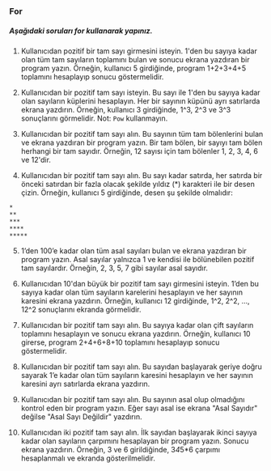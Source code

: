 ### For

##### Aşağıdaki soruları for kullanarak yapınız.

1. Kullanıcıdan pozitif bir tam sayı girmesini isteyin. 1'den bu sayıya kadar olan tüm tam sayıların toplamını bulan ve sonucu ekrana yazdıran bir program yazın. Örneğin, kullanıcı 5 girdiğinde, program 1+2+3+4+5 toplamını hesaplayıp sonucu göstermelidir.

2. Kullanıcıdan bir pozitif tam sayı isteyin. Bu sayı ile 1'den bu sayıya kadar olan sayıların küplerini hesaplayın. Her bir sayının küpünü ayrı satırlarda ekrana yazdırın. Örneğin, kullanıcı 3 girdiğinde, 1^3, 2^3 ve 3^3 sonuçlarını görmelidir. Not: `Pow` kullanmayın.

3. Kullanıcıdan bir pozitif tam sayı alın. Bu sayının tüm tam bölenlerini bulan ve ekrana yazdıran bir program yazın. Bir tam bölen, bir sayıyı tam bölen herhangi bir tam sayıdır. Örneğin, 12 sayısı için tam bölenler 1, 2, 3, 4, 6 ve 12'dir.

4. Kullanıcıdan bir pozitif tam sayı alın. Bu sayı kadar satırda, her satırda bir önceki satırdan bir fazla olacak şekilde yıldız (*) karakteri ile bir desen çizin. Örneğin, kullanıcı 5 girdiğinde, desen şu şekilde olmalıdır:

```plaintext
*
**
***
****
*****
```

5. 1’den 100’e kadar olan tüm asal sayıları bulan ve ekrana yazdıran bir program yazın. Asal sayılar yalnızca 1 ve kendisi ile bölünebilen pozitif tam sayılardır. Örneğin, 2, 3, 5, 7 gibi sayılar asal sayıdır.

6. Kullanıcıdan 10'dan büyük bir pozitif tam sayı girmesini isteyin. 1’den bu sayıya kadar olan tüm sayıların karelerini hesaplayın ve her sayının karesini ekrana yazdırın. Örneğin, kullanıcı 12 girdiğinde, 1^2, 2^2, …, 12^2 sonuçlarını ekranda görmelidir.

7. Kullanıcıdan bir pozitif tam sayı alın. Bu sayıya kadar olan çift sayıların toplamını hesaplayın ve sonucu ekrana yazdırın. Örneğin, kullanıcı 10 girerse, program 2+4+6+8+10 toplamını hesaplayıp sonucu göstermelidir.

8. Kullanıcıdan bir pozitif tam sayı alın. Bu sayıdan başlayarak geriye doğru sayarak 1’e kadar olan tüm sayıların karesini hesaplayın ve her sayının karesini ayrı satırlarda ekrana yazdırın.

9. Kullanıcıdan bir pozitif tam sayı alın. Bu sayının asal olup olmadığını kontrol eden bir program yazın. Eğer sayı asal ise ekrana "Asal Sayıdır" değilse "Asal Sayı Değildir" yazdırın.

10. Kullanıcıdan iki pozitif tam sayı alın. İlk sayıdan başlayarak ikinci sayıya kadar olan sayıların çarpımını hesaplayan bir program yazın. Sonucu ekrana yazdırın. Örneğin, 3 ve 6 girildiğinde, 3*4*5*6 çarpımı hesaplanmalı ve ekranda gösterilmelidir.

